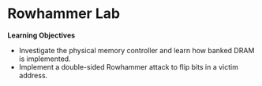 # Rowhammer Lab

**Learning Objectives**
* Investigate the physical memory controller and learn how banked DRAM is implemented.
* Implement a double-sided Rowhammer attack to flip bits in a victim address.
